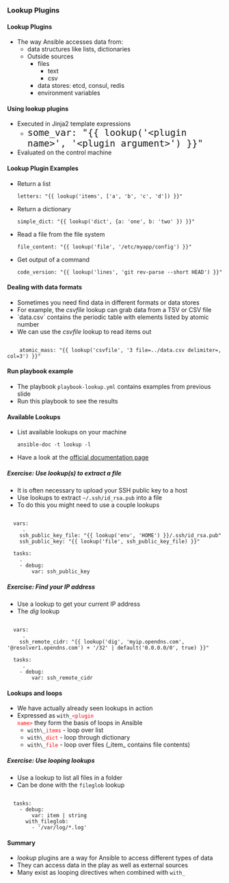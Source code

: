 ### Lookup Plugins


#### Lookup Plugins
* The way Ansible accesses data from:
   * data structures like lists, dictionaries
   * Outside sources
       * files 
          * text
          * csv
       * data stores: etcd, consul, redis
       * environment variables


#### Using lookup plugins
* Executed in Jinja2 template expressions <!-- .element: class="fragment" data-fragment-index="0" -->
   * <code style="font-size:16pt;">some_var: "{{ lookup('&lt;plugin name&gt;', '&lt;plugin argument&gt;') }}"</code>
* Evaluated on the control machine <!-- .element: class="fragment" data-fragment-index="1" -->



#### Lookup Plugin Examples
* Return a list <!-- .element: class="fragment" data-fragment-index="0" -->
   ```
   letters: "{{ lookup('items', ['a', 'b', 'c', 'd']) }}"
   ```
* Return a dictionary <!-- .element: class="fragment" data-fragment-index="1" -->
   ```
   simple_dict: "{{ lookup('dict', {a: 'one', b: 'two' }) }}"
   ```
* Read a file from the file system <!-- .element: class="fragment" data-fragment-index="2" -->
   ```
   file_content: "{{ lookup('file', '/etc/myapp/config') }}"
   ```
* Get output of a command <!-- .element: class="fragment" data-fragment-index="3" -->
   ```
   code_version: "{{ lookup('lines', 'git rev-parse --short HEAD') }}"
   ```


#### Dealing with data formats
* Sometimes you need find data in different formats or data stores <!-- .element: class="fragment" data-fragment-index="0" -->
* For example, the <!-- .element: class="fragment" data-fragment-index="1" -->_csvfile_ lookup can grab data from a TSV or CSV file
* <!-- .element: class="fragment" data-fragment-index="2" -->`data.csv` contains the periodic table with elements listed by atomic number
* We can use the <!-- .element: class="fragment" data-fragment-index="3" -->_csvfile_ lookup to read items out

<pre class="fragment" data-fragment-index="3"><code data-trim>
    atomic_mass: "{{ lookup('csvfile', '3 file=../data.csv delimiter=, col=3') }}"
</code></pre>


#### Run playbook example
* The playbook `playbook-lookup.yml` contains examples from previous slide
* Run this playbook to see the results


#### Available Lookups

* List available lookups on your machine
   ```
   ansible-doc -t lookup -l
   ```
* Have a look at the [official documentation page](https://docs.ansible.com/ansible/latest/plugins/lookup.html)


##### Exercise: Use lookup(s) to extract a file
* It is often necessary to upload your SSH public key to a host
* Use lookups to extract `~/.ssh/id_rsa.pub` into a file
* To do this you might need to use a couple lookups <!-- .element: class="fragment" data-fragment-index="0" -->
<pre class="fragment" data-fragment-index="0"><code data-trim>
  vars:
     .
    ssh_public_key_file: "{{ lookup('env', 'HOME') }}/.ssh/id_rsa.pub"
    ssh_public_key: "{{ lookup('file', ssh_public_key_file) }}"

  tasks:
    .
    - debug:
        var: ssh_public_key
</code></pre>



##### Exercise: Find your IP address
* Use a lookup to get your current IP address
* The <!-- .element: class="fragment" data-fragment-index="0" -->_dig_ lookup

<pre class="fragment" data-fragment-index="0"><code data-trim>
  vars:
     .
    ssh_remote_cidr: "{{ lookup('dig', 'myip.opendns.com', '@resolver1.opendns.com') + '/32' | default('0.0.0.0/0', true) }}"

  tasks:
     .
    - debug:
        var: ssh_remote_cidr
</code></pre>


#### Lookups and loops
* We have actually already seen lookups in action <!-- .element: class="fragment" data-fragment-index="0" -->
* Expressed as  <!-- .element: class="fragment" data-fragment-index="1" --><code>with\_</code><code style="color:red;">&lt;plugin name&gt;</code> they form the basis of loops in Ansible
   * <!-- .element: class="fragment" data-fragment-index="2" --><code>with\_</code><code style="color:red;">items</code> - loop over list
   * <!-- .element: class="fragment" data-fragment-index="3" --><code>with\_</code><code style="color:red;">dict</code> - loop through dictionary
   * <!-- .element: class="fragment" data-fragment-index="4" --><code>with\_</code><code style="color:red;">file</code> - loop over files (_item_ contains file contents)


##### Exercise: Use looping lookups
* Use a lookup to list all files in a folder 
* Can be done with the <!-- .element: class="fragment" data-fragment-index="0" -->`fileglob` lookup

<pre class="fragment" data-fragment-index="0"><code data-trim>
  tasks:
    - debug:
        var: item | string
      with_fileglob: 
        - '/var/log/*.log'
</code></pre>


#### Summary
* _lookup_ plugins are a way for Ansible to access different types of data
* They can access data in the play as well as external sources
* Many exist as looping directives when combined with `with_`
